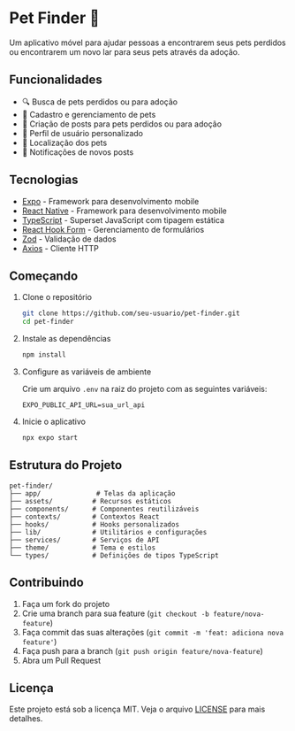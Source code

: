# Pet Finder 🐾

Um aplicativo móvel para ajudar pessoas a encontrarem seus pets perdidos ou encontrarem um novo lar para seus pets através da adoção.

## Funcionalidades

- 🔍 Busca de pets perdidos ou para adoção
- 📱 Cadastro e gerenciamento de pets
- 📝 Criação de posts para pets perdidos ou para adoção
- 👤 Perfil de usuário personalizado
- 📍 Localização dos pets
- 🔔 Notificações de novos posts

## Tecnologias

- [Expo](https://expo.dev) - Framework para desenvolvimento mobile
- [React Native](https://reactnative.dev) - Framework para desenvolvimento mobile
- [TypeScript](https://www.typescriptlang.org) - Superset JavaScript com tipagem estática
- [React Hook Form](https://react-hook-form.com) - Gerenciamento de formulários
- [Zod](https://zod.dev) - Validação de dados
- [Axios](https://axios-http.com) - Cliente HTTP

## Começando

1. Clone o repositório

   ```bash
   git clone https://github.com/seu-usuario/pet-finder.git
   cd pet-finder
   ```

2. Instale as dependências

   ```bash
   npm install
   ```

3. Configure as variáveis de ambiente

   Crie um arquivo `.env` na raiz do projeto com as seguintes variáveis:

   ```
   EXPO_PUBLIC_API_URL=sua_url_api
   ```

4. Inicie o aplicativo

   ```bash
   npx expo start
   ```

## Estrutura do Projeto

```
pet-finder/
├── app/              # Telas da aplicação
├── assets/          # Recursos estáticos
├── components/      # Componentes reutilizáveis
├── contexts/        # Contextos React
├── hooks/           # Hooks personalizados
├── lib/             # Utilitários e configurações
├── services/        # Serviços de API
├── theme/           # Tema e estilos
└── types/           # Definições de tipos TypeScript
```

## Contribuindo

1. Faça um fork do projeto
2. Crie uma branch para sua feature (`git checkout -b feature/nova-feature`)
3. Faça commit das suas alterações (`git commit -m 'feat: adiciona nova feature'`)
4. Faça push para a branch (`git push origin feature/nova-feature`)
5. Abra um Pull Request

## Licença

Este projeto está sob a licença MIT. Veja o arquivo [LICENSE](LICENSE) para mais detalhes.
